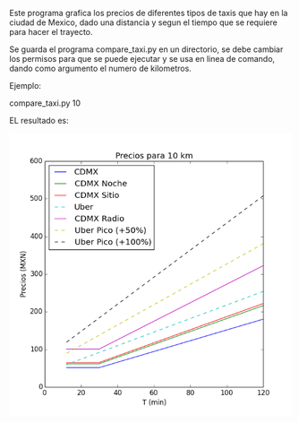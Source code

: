 Este programa grafica los precios de diferentes tipos de taxis que hay en la ciudad de Mexico, 
dado una distancia y segun el tiempo que se requiere para hacer el trayecto.

Se guarda el programa compare_taxi.py en un directorio, se debe cambiar los permisos para que se puede ejecutar y se usa en linea de comando, dando como argumento el numero de kilometros. 

Ejemplo:

compare_taxi.py 10

EL resultado es:

![alt tag](figure_1.png)
